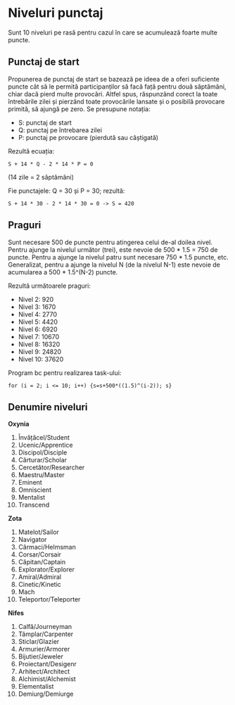 Niveluri punctaj
================

Sunt 10 niveluri pe rasă pentru cazul în care se acumulează foarte multe puncte.

Punctaj de start
----------------

Propunerea de punctaj de start se bazează pe ideea de a oferi suficiente puncte cât să le permită participanților să facă față pentru două săptămâni, chiar dacă pierd multe provocări. Altfel spus, răspunzând corect la toate întrebările zilei și pierzând toate provocările lansate și o posibilă provocare primită, să ajungă pe zero. Se presupune notația:

* S: punctaj de start
* Q: punctaj pe întrebarea zilei
* P: punctaj pe provocare (pierdută sau câștigată)

Rezultă ecuația:

	S + 14 * Q - 2 * 14 * P = 0

(14 zile = 2 săptămâni)

Fie punctajele: Q = 30 și P = 30; rezultă:

	S + 14 * 30 - 2 * 14 * 30 = 0 -> S = 420

Praguri
-------

Sunt necesare 500 de puncte pentru atingerea celui de-al doilea nivel. Pentru ajunge la nivelul următor (trei), este nevoie de 500 * 1.5 = 750 de puncte. Pentru a ajunge la nivelul patru sunt necesare 750 * 1.5 puncte, etc. Generalizat, pentru a ajunge la nivelul N (de la nivelul N-1) este nevoie de acumularea a 500 * 1.5^(N-2) puncte.

Rezultă următoarele praguri:

* Nivel 2: 920
* Nivel 3: 1670
* Nivel 4: 2770
* Nivel 5: 4420
* Nivel 6: 6920
* Nivel 7: 10670
* Nivel 8: 16320
* Nivel 9: 24820
* Nivel 10: 37620

Program bc pentru realizarea task-ului:

	for (i = 2; i <= 10; i++) {s=s+500*((1.5)^(i-2)); s}

Denumire niveluri
-----------------

**Oxynia**

1. Învățăcel/Student
2. Ucenic/Apprentice
3. Discipol/Disciple
4. Cărturar/Scholar
5. Cercetător/Researcher
6. Maestru/Master
7. Eminent
8. Omniscient
9. Mentalist
10. Transcend

**Zota**

1. Matelot/Sailor
2. Navigator
3. Cârmaci/Helmsman
4. Corsar/Corsair
5. Căpitan/Captain
6. Explorator/Explorer
7. Amiral/Admiral
8. Cinetic/Kinetic
9. Mach
10. Teleportor/Teleporter

**Nifes**

1. Calfă/Journeyman
2. Tâmplar/Carpenter
3. Sticlar/Glazier
4. Armurier/Armorer
5. Bijutier/Jeweler
6. Proiectant/Desigenr
7. Arhitect/Architect
8. Alchimist/Alchemist
9. Elementalist
10. Demiurg/Demiurge
